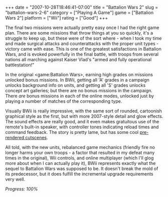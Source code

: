 +++
date = "2007-10-28T18:46:41-07:00"
title = "Battalion Wars 2"
slug = "battalion-wars-2-6"
category = ["Playing A Game"]
game = ["Battalion Wars 2"]
platform = ["Wii"]
rating = ["Good"]
+++

The final two missions were actually pretty easy once I had the right game plan.  There are some missions that throw things at you so quickly, it's a struggle to keep up, but these were of the sort where - when I took my time and made surgical attacks and counterattacks with the proper unit types - victory came with ease.  This is one of the greatest satisfactions in Battalion Wars, and is evoked powerfully in the final battle, with troops from several nations all marching against Kaiser Vlad's "armed and fully operational battlestation!"

In the original <game:Battalion Wars>, earning high grades on missions unlocked bonus missions.  In BWii, getting all 'A' grades in a campaign unlocks background info on units, and getting all 'S' grades unlocks concept art galleries; but there are no bonus missions in the campaign.  There <i>are</i> bonus missions in each of the online modes, unlocked just by playing a number of matches of the corresponding type.

Visually BWii is really impressive, with the same sort of rounded, cartoonish graphical style as the first, but with more 2007-style detail and glow effects.  The sound effects are really good, and it even makes gratuitous use of the remote's built-in speaker, with controller tones indicating reload times and command feedback.  The story is pretty lame, but has some cool <a href="http://www.youtube.com/results?search_query=battalion+wars+2+cutscenes">pre-rendered cutscenes</a>.

All told, with the new units, rebalanced game mechanics (friendly fire no longer harms your own troops - a factor that resulted in my defeat many times in the original), Wii controls, and online multiplayer (which I'll glog more about when I can actually play it), BWii represents exactly what the sequel to Battalion Wars was supposed to be.  It doesn't break the mold of its predecessor, but it does fulfill the incremental upgrade requirements very well.

<i>Progress: 100\%</i>